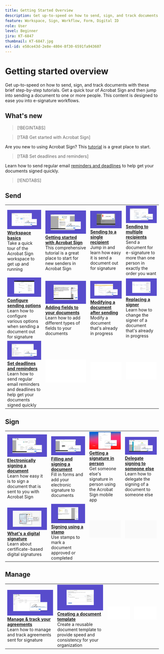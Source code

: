 ```yaml
---
title: Getting Started Overview
description: Get up-to-speed on how to send, sign, and track documents with these brief step-by-step tutorials
feature: Workspace, Sign, Workflow, Form, Digital ID
role: User
level: Beginner
jira: KT-6847
thumbnail: KT-6847.jpg
exl-id: e58ce43d-2e8e-4804-8f30-6591fa943607
---
```

# Getting started overview

Get up-to-speed on how to send, sign, and track documents with these brief step-by-step tutorials. Get a quick tour of Acrobat Sign and then jump into sending a document to one or more people. This content is designed to ease you into e-signature workflows.

## What's new

>[!BEGINTABS]

>[!TAB Get started with Acrobat Sign]

 Are you new to using Acrobat Sign? This [tutorial](new-sender.md) is a great place to start.

>[!TAB Set deadlines and reminders]

Learn how to send regular email [reminders and deadlines](set-deadlines-reminders.md) to help get your documents signed quickly.

>[!ENDTABS]

## Send

<table style="table-layout:fixed">
<tr>
 <td>
    <a href="quick-tour.md">
      <img alt="Workspace basics" src="../assets/workspace.png" />
    </a>
    <div>
    <a href="quick-tour.md"><strong>Workspace basics</strong></a>
    </div>
    Take a quick tour of the Acrobat Sign workspace to get up and running
    <br>
  </td>
  <td>
    <a href="new-sender.md">
      <img alt="Getting started with Acrobat Sign" src="../assets/gettingstartednew.png" />
    </a>
    <div>
    <a href="new-sender.md"><strong>Getting started with Acrobat Sign</strong></a>
    </div>
    This comprehensive tutorial is a great place to start for new senders in Acrobat Sign
    <br>
  </td>
  <td>
    <a href="send-to-single-recipient.md">
      <img alt="Sending to single recipient" src="../assets/send-single-recipient.png" />
    </a>
    <div>
    <a href="send-to-single-recipient.md"><strong>Sending to a single recipient</strong></a>
    </div>
    Jump in and learn how easy it is send a document out for signature
    <br>
  </td>
  <td>
    <a href="send-to-multiple-recipients.md">
      <img alt="Sending to multiple recipients" src="../assets/send-to-multiple-recipient.png" />
    </a>
    <div>
    <a href="send-to-multiple-recipients.md"><strong>Sending to multiple recipients</strong></a>
    </div>
    Send a document for e-signature to more than one person in exactly the order you want
    <br>
  </td>
</tr>
<tr>
  <td>
    <a href="sending-options.md">
      <img alt="Configure sending options" src="../assets/configure.png" />
    </a>
    <div>
    <a href="sending-options.md"><strong>Configure sending options</strong></a>
    </div>
    Learn how to configure various options when sending a document out for signature
    <br>
  </td>
  <td>
    <a href="adding-fields.md">
      <img alt="Adding fields to your documents" src="../assets/adding-fields.png" />
    </a>
    <div>
    <a href="adding-fields.md"><strong>Adding fields to your documents</strong></a>
    </div>
    Learn how to add different types of fields to your documents
    <br>
  </td>
  <td>
    <a href="modify-in-flight.md">
      <img alt="Modifying a document after sending" src="../assets/modify.png" />
    </a>
    <div>
    <a href="modify-in-flight.md"><strong>Modifying a document after sending</strong></a>
    </div>
    Modify a document that's already in progress
    <br>
  </td>
  <td>
    <a href="replace-signer.md">
      <img alt="Replacing a signer" src="../assets/replace.png" />
    </a>
    <div>
    <a href="replace-signer.md"><strong>Replacing a signer</strong></a>
    </div>
    Learn how to change the signer of a document that's already in progress
     <br>
  </td>
</tr>
<tr>
  <td>
      <a href="set-deadlines-reminders.md">
        <img alt="Set deadlines and reminders" src="../assets/deadlines-reminders.png" />
      </a>
      <div>
      <a href="set-deadlines-reminders.md"><strong>Set deadlines and reminders</strong></a>
      </div>
      Learn how to send regular email reminders and deadlines to help get your documents signed quickly
      <br>
    </td> 
  <td>
      <img alt="Spacer" src="../assets/Whitespacer.png" />
      <div>
      <br>
    </td>
    <td>
      <img alt="Spacer" src="../assets/Whitespacer.png" />
      <div>
      <br>
    </td>
    <td>
      <img alt="Spacer" src="../assets/Whitespacer.png" />
      <div>
      <br>
    </td>
</tr>
</table>

## Sign

<table style="table-layout:fixed">
<tr>
  <td>
    <a href="electronically-sign-a-document.md">
      <img alt="Electronically signing a document" src="../assets/sign-electronically.png" />
    </a>
    <div>
    <a href="electronically-sign-a-document.md"><strong>Electronically signing a document</strong></a>
    </div>
    Learn how easy it is to sign a document that is sent to you with Acrobat Sign
    <br>
  </td>
  <td>
    <a href="fill-and-sign.md">
      <img alt="Filling and signing a document" src="../assets/fill-and-sign.png" />
    </a>
    <div>
    <a href="fill-and-sign.md"><strong>Filling and signing a document</strong></a>
    </div>
    Fill in forms and add your electronic signature to documents
    <br>
  </td>
  <td>
    <a href="sign-in-person.md">
      <img alt="Getting a signature in person" src="../assets/inperson.png" />
    </a>
    <div>
    <a href="sign-in-person.md"><strong>Getting a signature in person</strong></a>
    </div>
    Get someone else's signature in person using the Acrobat Sign mobile app
    <br>
  </td>
  <td>
    <a href="delegate-signing.md">
      <img alt="Delegate signing to someone else" src="../assets/delegate-signing.png" />
    </a>
    <div>
    <a href="delegate-signing.md"><strong>Delegate signing to someone else</strong></a>
    </div>
    Learn how to delegate the signing of a document to someone else
    <br>
  </td>
</tr>
<tr>
  <td>
    <a href="sign-with-a-digital-signature.md">
      <img alt="What's a digital signature" src="../assets/digital-signature.png" />
    </a>
    <div>
    <a href="sign-with-a-digital-signature.md"><strong>What's a digital signature</strong></a>
    </div>
    Learn about certificate-based digital signatures
    <br>
  </td>
  <td>
    <a href="sign-with-a-stamp.md">
      <img alt="Signing using a stamp" src="../assets/sign-stamp.png" />
    </a>
    <div>
    <a href="sign-with-a-stamp.md"><strong>Signing using a stamp</strong></a>
    </div>
    Use stamps to mark a document approved or completed
     <br>
  </td> 
 <td>
    <img alt="Spacer" src="../assets/Grayspacer.png" />
    <div>
    <br>
  </td>
  <td>
    <img alt="Spacer" src="../assets/Grayspacer.png" />
    <div>
    <br>
  </td>
</tr>  
</table>

## Manage

<table style="table-layout:fixed">
<tr>
  <td>
    <a href="manage-and-track.md">
      <img alt="Manage & track your agreements" src="../assets/manage-track.png" />
    </a>
    <div>
    <a href="manage-and-track.md"><strong>Manage & track your agreements</strong></a>
    </div>
    Learn how to manage and track agreements sent for signature
    <br>
  </td>
  <td>
    <a href="../sign-advanced-users/create-a-template.md">
      <img alt="Creating a document template" src="../assets/create-template.png" />
    </a>
    <div>
    <a href="../sign-advanced-users/create-a-template.md"><strong>Creating a document template</strong></a>
    </div>
    Create a reusable document template to provide speed and consistency for your organization
    <br>
  </td>
  <td>
    <img alt="Spacer" src="../assets/Whitespacer.png" />
    <div>
    <br>
  </td>
  <td>
    <img alt="Spacer" src="../assets/Whitespacer.png" />
    <div>
    <br>
  </td>
</tr>
</table>
